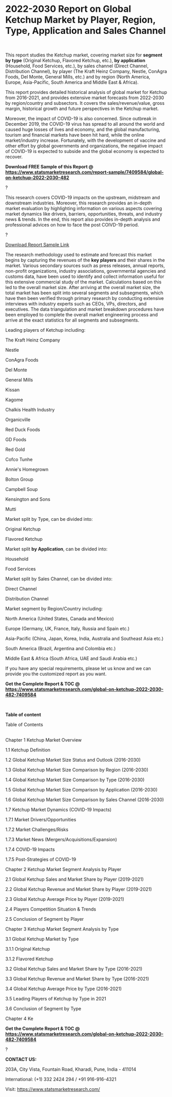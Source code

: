 <h1>2022-2030 Report on Global Ketchup Market by Player, Region, Type, Application and Sales Channel</h1><br/><p>This report studies the Ketchup market, covering market size for <strong>segment by type</strong> (Original Ketchup, Flavored Ketchup, etc.), <strong>by application</strong> (Household, Food Services, etc.), by sales channel (Direct Channel, Distribution Channel), by player (The Kraft Heinz Company, Nestle, ConAgra Foods, Del Monte, General Mills, etc.) and by region (North America, Europe, Asia-Pacific, South America and Middle East & Africa).</p>
 
 
 
 <p>This report provides detailed historical analysis of global market for Ketchup from 2016-2021, and provides extensive market forecasts from 2022-2030 by region/country and subsectors. It covers the sales/revenue/value, gross margin, historical growth and future perspectives in the Ketchup market.</p>
 
 
 
 <p>Moreover, the impact of COVID-19 is also concerned. Since outbreak in December 2019, the COVID-19 virus has spread to all around the world and caused huge losses of lives and economy, and the global manufacturing, tourism and financial markets have been hit hard, while the online market/industry increase. Fortunately, with the development of vaccine and other effort by global governments and organizations, the negative impact of COVID-19 is expected to subside and the global economy is expected to recover.</p>
 
 
 
 <div><b>Download FREE Sample of this Report @ <a href="https://www.statsmarketresearch.com/download-free-sample/7409584/global-on-ketchup-2022-2030-482">https://www.statsmarketresearch.com/report-sample/7409584/global-on-ketchup-2022-2030-482</a></b></div>
 
 
 
 <p>? </p>
 
 
 
 <p>This research covers COVID-19 impacts on the upstream, midstream and downstream industries. Moreover, this research provides an in-depth market evaluation by highlighting information on various aspects covering market dynamics like drivers, barriers, opportunities, threats, and industry news & trends. In the end, this report also provides in-depth analysis and professional advices on how to face the post COIVD-19 period.</p>
 
 
 
 <p>? </p>
 
 
 
 <p><a href="https://www.statsmarketresearch.com/download-free-sample/7409584/global-on-ketchup-2022-2030-482">Download Report Sample Link</a></p>
 
 
 
 <p>The research methodology used to estimate and forecast this market begins by capturing the revenues of the <strong>key players</strong> and their shares in the market. Various secondary sources such as press releases, annual reports, non-profit organizations, industry associations, governmental agencies and customs data, have been used to identify and collect information useful for this extensive commercial study of the market. Calculations based on this led to the overall market size. After arriving at the overall market size, the total market has been split into several segments and subsegments, which have then been verified through primary research by conducting extensive interviews with industry experts such as CEOs, VPs, directors, and executives. The data triangulation and market breakdown procedures have been employed to complete the overall market engineering process and arrive at the exact statistics for all segments and subsegments.</p>
 
 
 
 <p>Leading players of Ketchup including:</p>
 
 
 
 <p>The Kraft Heinz Company</p>
 
 
 
 <p>Nestle</p>
 
 
 
 <p>ConAgra Foods</p>
 
 
 
 <p>Del Monte</p>
 
 
 
 <p>General Mills</p>
 
 
 
 <p>Kissan</p>
 
 
 
 <p>Kagome</p>
 
 
 
 <p>Chalkis Health Industry</p>
 
 
 
 <p>Organicville</p>
 
 
 
 <p>Red Duck Foods</p>
 
 
 
 <p>GD Foods</p>
 
 
 
 <p>Red Gold</p>
 
 
 
 <p>Cofco Tunhe</p>
 
 
 
 <p>Annie&#39;s Homegrown</p>
 
 
 
 <p>Bolton Group</p>
 
 
 
 <p>Campbell Soup</p>
 
 
 
 <p>Kensington and Sons</p>
 
 
 
 <p>Mutti</p>
 
 
 
 <p>Market split by Type, can be divided into:</p>
 
 
 
 <p>Original Ketchup</p>
 
 
 
 <p>Flavored Ketchup</p>
 
 
 
 <p>Market split <strong>by Application</strong>, can be divided into:</p>
 
 
 
 <p>Household</p>
 
 
 
 <p>Food Services</p>
 
 
 
 <p>Market split by Sales Channel, can be divided into:</p>
 
 
 
 <p>Direct Channel</p>
 
 
 
 <p>Distribution Channel</p>
 
 
 
 <p>Market segment by Region/Country including:</p>
 
 
 
 <p>North America (United States, Canada and Mexico)</p>
 
 
 
 <p>Europe (Germany, UK, France, Italy, Russia and Spain etc.)</p>
 
 
 
 <p>Asia-Pacific (China, Japan, Korea, India, Australia and Southeast Asia etc.)</p>
 
 
 
 <p>South America (Brazil, Argentina and Colombia etc.)</p>
 
 
 
 <p>Middle East & Africa (South Africa, UAE and Saudi Arabia etc.)</p>
 
 
 
 <p>If you have any special requirements, please let us know and we can provide you the customized report as you want.</p>
 
 
 
 <div><b>Get the Complete Report & TOC @ <a href="https://www.statsmarketresearch.com/global-on-ketchup-2022-2030-482-7409584">https://www.statsmarketresearch.com/global-on-ketchup-2022-2030-482-7409584</a></b></div>
 
 
 
 <p><br />
 
 <b>Table of content</b></p>
 
 
 
 <p>Table of Contents<br />
 
 <br />
 
 Chapter 1 Ketchup Market Overview<br />
 
 1.1 Ketchup Definition<br />
 
 1.2 Global Ketchup Market Size Status and Outlook (2016-2030)<br />
 
 1.3 Global Ketchup Market Size Comparison by Region (2016-2030)<br />
 
 1.4 Global Ketchup Market Size Comparison by Type (2016-2030)<br />
 
 1.5 Global Ketchup Market Size Comparison by Application (2016-2030)<br />
 
 1.6 Global Ketchup Market Size Comparison by Sales Channel (2016-2030)<br />
 
 1.7 Ketchup Market Dynamics (COVID-19 Impacts)<br />
 
 1.7.1 Market Drivers/Opportunities<br />
 
 1.7.2 Market Challenges/Risks<br />
 
 1.7.3 Market News (Mergers/Acquisitions/Expansion)<br />
 
 1.7.4 COVID-19 Impacts<br />
 
 1.7.5 Post-Strategies of COVID-19<br />
 
 Chapter 2 Ketchup Market Segment Analysis by Player<br />
 
 2.1 Global Ketchup Sales and Market Share by Player (2019-2021)<br />
 
 2.2 Global Ketchup Revenue and Market Share by Player (2019-2021)<br />
 
 2.3 Global Ketchup Average Price by Player (2019-2021)<br />
 
 2.4 Players Competition Situation & Trends<br />
 
 2.5 Conclusion of Segment by Player<br />
 
 Chapter 3 Ketchup Market Segment Analysis by Type<br />
 
 3.1 Global Ketchup Market by Type<br />
 
 3.1.1 Original Ketchup<br />
 
 3.1.2 Flavored Ketchup<br />
 
 3.2 Global Ketchup Sales and Market Share by Type (2016-2021)<br />
 
 3.3 Global Ketchup Revenue and Market Share by Type (2016-2021)<br />
 
 3.4 Global Ketchup Average Price by Type (2016-2021)<br />
 
 3.5 Leading Players of Ketchup by Type in 2021<br />
 
 3.6 Conclusion of Segment by Type<br />
 
 Chapter 4 Ke</p>
 
 
 
 <div><b>Get the Complete Report & TOC @ <a href="https://www.statsmarketresearch.com/global-on-ketchup-2022-2030-482-7409584">https://www.statsmarketresearch.com/global-on-ketchup-2022-2030-482-7409584</a></b></div>
 
 
 
 <p>? </p>
 
 
 
 <p><b>CONTACT US:</b><br />
 
 203A, City Vista, Fountain Road, Kharadi, Pune, India - 411014<br />
 
 International: (+1) 332 2424 294 / +91 916-916-4321<br />
 
 Visit: <a href="https://www.statsmarketresearch.com/">https://www.statsmarketresearch.com/</a></p>